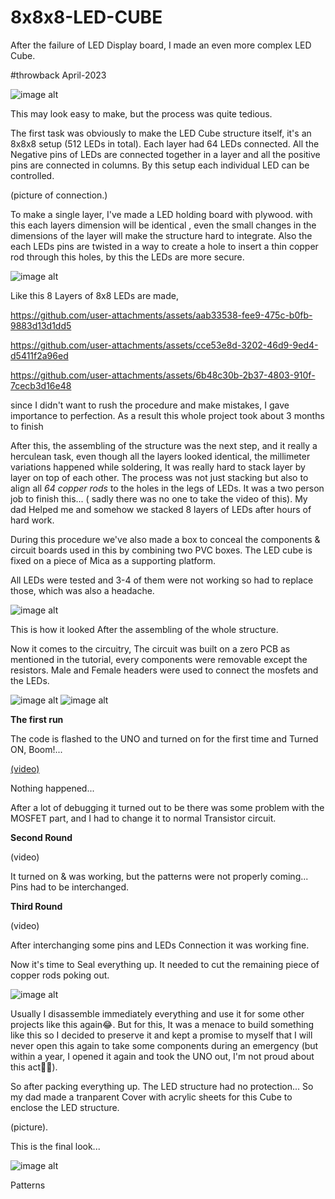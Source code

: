# 8x8x8-LED-CUBE
 After the failure of LED Display board, I made an even more complex LED Cube.

#throwback
April-2023

![image alt](https://github.com/Anandhu-Sudha/8x8x8-LED-CUBE/blob/04f7b4797f768a1bcd3fb71a5b9799adf722df24/pictures/IMG20230527215619%20copy.jpg)


This may look easy to make, but the process was quite tedious.

The first task was obviously to make the LED Cube structure itself, it's an 8x8x8 setup (512 LEDs in total). Each layer had 64 LEDs connected. 
All the Negative pins of LEDs are connected together in a layer and all the positive pins are connected in columns. By this setup each individual LED can be controlled.

(picture of connection.)

To make a single layer, I've made a LED holding board with plywood. with this each layers dimension will be identical , even the small changes in the dimensions of the layer will make the structure hard to integrate.
Also the each LEDs pins are twisted in a way to create a hole to insert a thin copper rod through this holes, by this the LEDs are more secure.

![image alt](https://github.com/Anandhu-Sudha/8x8x8-LED-CUBE/blob/b325d1225c014b2410e9a7c2a18c4c50596320fe/pictures/IMG20230406201638.jpg)

Like this 8 Layers of 8x8 LEDs are made, 

https://github.com/user-attachments/assets/aab33538-fee9-475c-b0fb-9883d13d1dd5

https://github.com/user-attachments/assets/cce53e8d-3202-46d9-9ed4-d5411f2a96ed

https://github.com/user-attachments/assets/6b48c30b-2b37-4803-910f-7cecb3d16e48

since I didn't want to rush the procedure and make mistakes, I gave importance to perfection. As a result this whole project took about 3 months to finish

After this, the assembling of the structure was the next step, and it really a herculean task, even though all the layers looked identical, the millimeter variations happened while soldering, 
It was really hard to stack layer by layer on top of each other. The process was not just stacking but also to align all *64 copper rods* to the holes in the legs of LEDs. It was a two person job to finish this... ( sadly there was no one to take the video of this). My dad Helped me and somehow we stacked 8 layers of LEDs after hours of hard work.

During this procedure we've also made a box to conceal the components & circuit boards used in this by combining two PVC boxes. The LED cube is fixed on a piece of Mica as a supporting platform.

All LEDs were tested and 3-4 of them were not working so had to replace those, which was also a headache.

![image alt](https://github.com/Anandhu-Sudha/8x8x8-LED-CUBE/blob/b325d1225c014b2410e9a7c2a18c4c50596320fe/pictures/Screenshot%202025-02-01%20191049.png)

This is how it looked After the assembling of the whole structure.

Now it comes to the circuitry, The circuit was built on a zero PCB as mentioned in the tutorial, every components were removable except the resistors. Male and Female headers were used to connect the mosfets and the LEDs.

![image alt](https://github.com/Anandhu-Sudha/8x8x8-LED-CUBE/blob/b325d1225c014b2410e9a7c2a18c4c50596320fe/pictures/pcb.jpg)
![image alt](https://github.com/Anandhu-Sudha/8x8x8-LED-CUBE/blob/b325d1225c014b2410e9a7c2a18c4c50596320fe/pictures/pcb2.jpg)

<b>The first run</b> 

The code is flashed to the UNO and turned on for the first time and Turned ON, Boom!... 

[(video)](https://github.com/user-attachments/assets/300dd0fe-a196-4067-a8f7-7cca10d2a679)

Nothing happened...

After a lot of debugging it turned out to be there was some problem with the MOSFET part, and I had to change it to normal Transistor circuit.

<b>Second Round</b>

(video)

It turned on & was working, but the patterns were not properly coming...
Pins had to be interchanged.

<b>Third Round</b> 

(video)

After interchanging some pins and LEDs Connection it was working fine.

Now it's time to Seal everything up. It needed to cut the remaining piece of copper rods poking out.

![image alt](https://github.com/Anandhu-Sudha/8x8x8-LED-CUBE/blob/b325d1225c014b2410e9a7c2a18c4c50596320fe/pictures/Screenshot%202025-02-01%20191158.png)

Usually I disassemble immediately everything and use it for some other projects like this again😂. But for this, It was a menace to build something like this so I decided to preserve it and kept a promise to myself that I will never open this again to take some components during an emergency (but within a year, I opened it again and took the UNO out, I'm not proud about this act😶‍🌫️).  

So after packing everything up. The LED structure had no protection... So my dad made a tranparent Cover with acrylic sheets for this Cube to enclose the LED structure. 

(picture).

This is the final look...

![image alt](https://github.com/Anandhu-Sudha/8x8x8-LED-CUBE/blob/b325d1225c014b2410e9a7c2a18c4c50596320fe/pictures/IMG20230527215621.jpg)

Patterns
